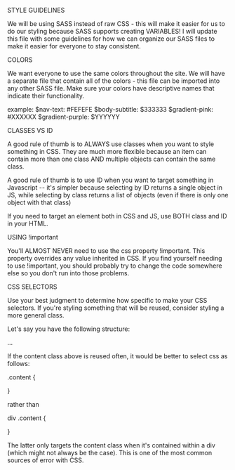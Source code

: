 STYLE GUIDELINES

We will be using SASS instead of raw CSS - this will make it easier for us to do our styling because SASS supports creating VARIABLES! I will update this file with some guidelines for how we can organize our SASS files to make it easier for everyone to stay consistent.

COLORS

We want everyone to use the same colors throughout the site. We will have a separate file that contain all of the colors - this file can be imported into any other SASS file. Make sure your colors have descriptive names that indicate their functionality.

example: 
$nav-text: 		#FEFEFE
$body-subtitle:		$333333
$gradient-pink: 	#XXXXXX
$gradient-purple: 	$YYYYYY


CLASSES VS ID

A good rule of thumb is to ALWAYS use classes when you want to style something in CSS. They are much more flexible because an item can contain more than one class AND multiple objects can contain the same class. 

A good rule of thumb is to use ID when you want to target something in Javascript -- it's simpler because selecting by ID returns a single object in JS, while selecting by class returns a list of objects (even if there is only one object with that class)

If you need to target an element both in CSS and JS, use BOTH class and ID in your HTML.

USING !important

You'll ALMOST NEVER need to use the css property !important. This property overrides any value inherited in CSS. If you find yourself needing to use !important, you should probably try to change the code somewhere else so you don't run into those problems.

CSS SELECTORS 

Use your best judgment to determine how specific to make your CSS selectors. If you're styling something that will be reused, consider styling a more general class.

Let's say you have the following structure:

<div>
	<p class="content"> ... </p>
</div>

If the content class above is reused often, it would be better to select css as follows:

.content {

}

rather than

div .content {

} 

The latter only targets the content class when it's contained within a div (which might not always be the case). This is one of the most common sources of error with CSS.
